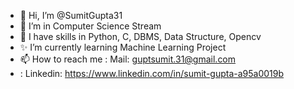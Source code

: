 - 👋 Hi, I’m @SumitGupta31
- 👀 I’m in Computer Science Stream
- 🌱 I have skills in Python, C, DBMS, Data Structure, Opencv
- ✨ I’m currently learning Machine Learning Project
- 📫  How to reach me : Mail: guptsumit.31@gmail.com 
- : Linkedin: https://www.linkedin.com/in/sumit-gupta-a95a0019b
<!---
SumitGupta31/SumitGupta31 is a ✨ special ✨ repository because its `README.md` (this file) appears on your GitHub profile.
You can click the Preview link to take a look at your changes.
--->

